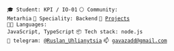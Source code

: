 <code>🎓 Student: KPI / IO-01</code>
<code>⚪ Community: Metarhia</code>
<code>👷 Speciality: Backend</code>
<code>🧻 [Projects](PROJECTS.md)</code><br>
<code>🧑‍💻 Languages: JavaScript, TypeScript</code>
<code>📦 Tech stack: node.js</code><br>
<code>💬 telegram: [@Ruslan_Uhlianytsia](https://t.me/Ruslan_Uhlianytsia)</code>
<code>📫 [gavazadd@gmail.com](mailto:gavazadd@gmail.com)</code>
